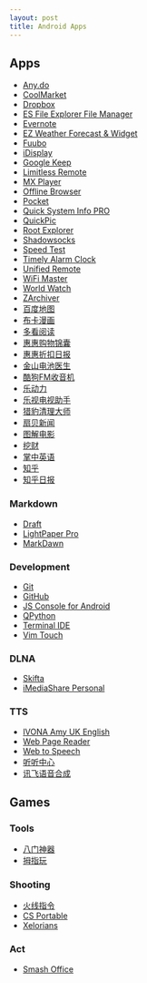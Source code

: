 ```yaml
---
layout: post
title: Android Apps
---
```


## Apps

* [Any.do](https://play.google.com/store/apps/details?id=com.anydo)
* [CoolMarket](http://www.coolapk.com/apk/com.coolapk.market)
* [Dropbox](https://play.google.com/store/apps/details?id=com.dropbox.android)
* [ES File Explorer File Manager](https://play.google.com/store/apps/details?id=com.estrongs.android.pop)
* [Evernote](https://play.google.com/store/apps/details?id=com.evernote)
* [EZ Weather Forecast & Widget](https://play.google.com/store/apps/details?id=mobi.infolife.ezweather)
* [Fuubo](https://play.google.com/store/apps/details?id=me.imid.fuubo)
* [iDisplay](https://play.google.com/store/apps/details?id=com.idisplay.virtualscreen)
* [Google Keep](https://play.google.com/store/apps/details?id=com.google.android.keep)
* [Limitless Remote](https://play.google.com/store/apps/details?id=dh.ControlPad.main)
* [MX Player](https://play.google.com/store/apps/details?id=com.mxtech.videoplayer.ad)
* [Offline Browser](https://play.google.com/store/apps/details?id=it.nikodroid.offline)
* [Pocket](https://play.google.com/store/apps/details?id=com.ideashower.readitlater.pro)
* [Quick System Info PRO](https://play.google.com/store/apps/details?id=org.uguess.android.sysinfo.pro)
* [QuickPic](https://play.google.com/store/apps/details?id=com.alensw.PicFolder)
* [Root Explorer](https://play.google.com/store/apps/details?id=com.speedsoftware.rootexplorer)
* [Shadowsocks](https://play.google.com/store/apps/details?id=com.github.shadowsocks)
* [Speed Test](https://play.google.com/store/apps/details?id=org.zwanoo.android.speedtest)
* [Timely Alarm Clock](https://play.google.com/store/apps/details?id=ch.bitspin.timely)
* [Unified Remote](https://play.google.com/store/apps/details?id=com.Relmtech.Remote)
* [WiFi Master](https://play.google.com/store/apps/details?id=com.halo.wifikey.wifilocating)
* [World Watch]()
* [ZArchiver](https://play.google.com/store/apps/details?id=ru.zdevs.zarchiver)
* [百度地图](https://play.google.com/store/apps/details?id=com.baidu.BaiduMap)
* [布卡漫画](http://www.ibuka.cn/)
* [多看阅读](https://play.google.com/store/apps/details?id=com.duokan.reader)
* [惠惠购物锦囊](http://www.huihui.cn/apps/guide/m)
* [惠惠折扣日报](https://play.google.com/store/apps/details?id=com.youdao.huihui.deals)
* [金山电池医生](https://play.google.com/store/apps/details?id=com.ijinshan.kbatterydoctor)
* [酷狗FM收音机](https://play.google.com/store/apps/details?id=com.kugou.fm)
* [乐动力](https://play.google.com/store/apps/details?id=cn.ledongli.ldl)
* [乐视电视助手](https://play.google.com/store/apps/details?id=com.letv.smartControl)
* [猎豹清理大师](https://play.google.com/store/apps/details?id=com.cleanmaster.mguard_cn)
* [扇贝新闻](https://play.google.com/store/apps/details?id=com.shanbay.news)
* [图解电影](https://play.google.com/store/apps/details?id=com.wzm.moviepic)
* [挖财](https://play.google.com/store/apps/details?id=com.wacai365)
* [掌中英语](https://play.google.com/store/apps/details?id=com.zzenglish.client)
* [知乎](https://play.google.com/store/apps/details?id=com.zhihu.android)
* [知乎日报](https://play.google.com/store/apps/details?id=com.zhihu.daily.android)


### Markdown

* [Draft](https://play.google.com/store/apps/details?id=com.mvilla.draft)
* [LightPaper Pro](https://play.google.com/store/apps/details?id=com.clockworkengine.android.LightPaper)
* [MarkDawn](https://play.google.com/store/apps/details?id=com.blogspot.versionupsoft.markdawn)


### Development

* [Git](https://play.google.com/store/apps/details?id=com.romanenco.gitt)
* [GitHub](https://play.google.com/store/apps/details?id=com.github.mobile)
* [JS Console for Android](https://play.google.com/store/apps/details?id=com.jgmcelwain.jsonsole)
* [QPython](https://play.google.com/store/apps/details?id=com.hipipal.qpyplus)
* [Terminal IDE](https://play.google.com/store/apps/details?id=com.spartacusrex.spartacuside)
* [Vim Touch](https://play.google.com/store/apps/details?id=net.momodalo.app.vimtouch)

### DLNA

* [Skifta](https://play.google.com/store/apps/details?id=com.skifta.android.app)
* [iMediaShare Personal](https://play.google.com/store/apps/details?id=com.bianor.amspersonal)

### TTS

* [IVONA Amy UK English](https://play.google.com/store/apps/details?id=com.ivona.tts.voicebeta.eng.gbr.amy)
* [Web Page Reader](https://play.google.com/store/apps/details?id=info.bell_pepper)
* [Web to Speech](https://play.google.com/store/apps/details?id=com.practicalandroidapps.webtospeech)
* [听听中心](http://tingting.sdo.com/center/)
* [讯飞语音合成](http://www.coolapk.com/apk/com.iflytek.tts)


## Games

### Tools

* [八门神器]()
* [拇指玩]()

### Shooting

* [火线指令]()
* [CS Portable]()
* [Xelorians]()

### Act

* [Smash Office]()
